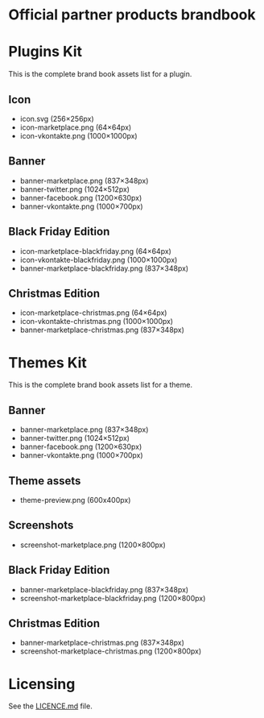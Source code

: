 # Official partner products brandbook

# Plugins Kit

This is the complete brand book assets list for a plugin.

## Icon

- icon.svg (256×256px)
- icon-marketplace.png (64×64px)
- icon-vkontakte.png (1000×1000px)

## Banner

- banner-marketplace.png (837×348px)
- banner-twitter.png (1024×512px)
- banner-facebook.png (1200×630px)
- banner-vkontakte.png (1000×700px)

## Black Friday Edition

- icon-marketplace-blackfriday.png (64×64px)
- icon-vkontakte-blackfriday.png (1000×1000px)
- banner-marketplace-blackfriday.png (837×348px)

## Christmas Edition

- icon-marketplace-christmas.png (64×64px)
- icon-vkontakte-christmas.png (1000×1000px)
- banner-marketplace-christmas.png (837×348px)

# Themes Kit

This is the complete brand book assets list for a theme.

## Banner

- banner-marketplace.png (837×348px)
- banner-twitter.png (1024×512px)
- banner-facebook.png (1200×630px)
- banner-vkontakte.png (1000×700px)

## Theme assets

- theme-preview.png (600x400px)

## Screenshots

- screenshot-marketplace.png (1200×800px)

## Black Friday Edition

- banner-marketplace-blackfriday.png (837×348px)
- screenshot-marketplace-blackfriday.png (1200×800px)

## Christmas Edition

- banner-marketplace-christmas.png (837×348px)
- screenshot-marketplace-christmas.png (1200×800px)

# Licensing

See the [LICENCE.md](LICENCE.md) file.
